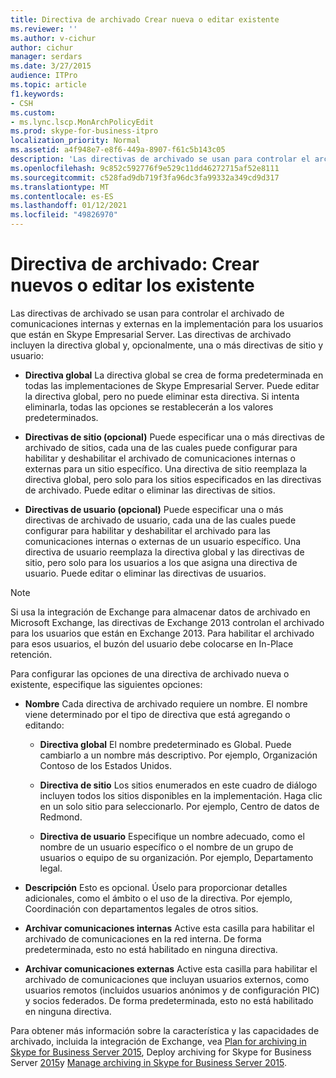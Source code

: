 ```yaml
---
title: Directiva de archivado Crear nueva o editar existente
ms.reviewer: ''
ms.author: v-cichur
author: cichur
manager: serdars
ms.date: 3/27/2015
audience: ITPro
ms.topic: article
f1.keywords:
- CSH
ms.custom:
- ms.lync.lscp.MonArchPolicyEdit
ms.prod: skype-for-business-itpro
localization_priority: Normal
ms.assetid: a4f948e7-e8f6-449a-8907-f61c5b143c05
description: 'Las directivas de archivado se usan para controlar el archivado de comunicaciones internas y externas en la implementación para los usuarios que están en Skype Empresarial Server. Las directivas de archivado incluyen la directiva global y, opcionalmente, una o más directivas de sitio y usuario:'
ms.openlocfilehash: 9c852c592776f9e529c11dd46272715af52e8111
ms.sourcegitcommit: c528fad9db719f3fa96dc3fa99332a349cd9d317
ms.translationtype: MT
ms.contentlocale: es-ES
ms.lasthandoff: 01/12/2021
ms.locfileid: "49826970"
---
```

# <a name="archiving-policy-create-new-or-edit-existing"></a>Directiva de archivado: Crear nuevos o editar los existente
 
Las directivas de archivado se usan para controlar el archivado de comunicaciones internas y externas en la implementación para los usuarios que están en Skype Empresarial Server. Las directivas de archivado incluyen la directiva global y, opcionalmente, una o más directivas de sitio y usuario:
  
- **Directiva global** La directiva global se crea de forma predeterminada en todas las implementaciones de Skype Empresarial Server. Puede editar la directiva global, pero no puede eliminar esta directiva. Si intenta eliminarla, todas las opciones se restablecerán a los valores predeterminados.
    
- **Directivas de sitio (opcional)** Puede especificar una o más directivas de archivado de sitios, cada una de las cuales puede configurar para habilitar y deshabilitar el archivado de comunicaciones internas o externas para un sitio específico. Una directiva de sitio reemplaza la directiva global, pero solo para los sitios especificados en las directivas de archivado. Puede editar o eliminar las directivas de sitios.
    
- **Directivas de usuario (opcional)** Puede especificar una o más directivas de archivado de usuario, cada una de las cuales puede configurar para habilitar y deshabilitar el archivado para las comunicaciones internas o externas de un usuario específico. Una directiva de usuario reemplaza la directiva global y las directivas de sitio, pero solo para los usuarios a los que asigna una directiva de usuario. Puede editar o eliminar las directivas de usuarios.
    
> [!NOTE]
> Si usa la integración de Exchange para almacenar datos de archivado en Microsoft Exchange, las directivas de Exchange 2013 controlan el archivado para los usuarios que están en Exchange 2013. Para habilitar el archivado para esos usuarios, el buzón del usuario debe colocarse en In-Place retención. 
  
Para configurar las opciones de una directiva de archivado nueva o existente, especifique las siguientes opciones:
- **Nombre** Cada directiva de archivado requiere un nombre. El nombre viene determinado por el tipo de directiva que está agregando o editando:
    
  - **Directiva global** El nombre predeterminado es Global. Puede cambiarlo a un nombre más descriptivo. Por ejemplo, Organización Contoso de los Estados Unidos.
    
  - **Directiva de sitio** Los sitios enumerados en este cuadro de diálogo incluyen todos los sitios disponibles en la implementación. Haga clic en un solo sitio para seleccionarlo. Por ejemplo, Centro de datos de Redmond.
    
  - **Directiva de usuario** Especifique un nombre adecuado, como el nombre de un usuario específico o el nombre de un grupo de usuarios o equipo de su organización. Por ejemplo, Departamento legal.
    
- **Descripción** Esto es opcional. Úselo para proporcionar detalles adicionales, como el ámbito o el uso de la directiva. Por ejemplo, Coordinación con departamentos legales de otros sitios.
    
- **Archivar comunicaciones internas** Active esta casilla para habilitar el archivado de comunicaciones en la red interna. De forma predeterminada, esto no está habilitado en ninguna directiva.
    
- **Archivar comunicaciones externas** Active esta casilla para habilitar el archivado de comunicaciones que incluyan usuarios externos, como usuarios remotos (incluidos usuarios anónimos y de configuración PIC) y socios federados. De forma predeterminada, esto no está habilitado en ninguna directiva.
    
Para obtener más información sobre la característica y las capacidades de archivado, incluida la integración de Exchange, vea [Plan for archiving in Skype for Business Server 2015](../../plan-your-deployment/archiving/archiving.md), Deploy archiving for Skype for Business Server [2015](../../deploy/deploy-archiving/deploy-archiving.md)y [Manage archiving in Skype for Business Server 2015](../../manage/archiving/archiving.md).

